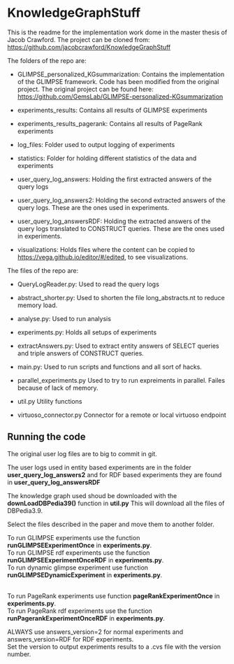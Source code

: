 # KnowledgeGraphStuff

This is the readme for the implementation work dome in the master thesis of Jacob Crawford.
The project can be cloned from: https://github.com/jacobcrawford/KnowledgeGraphStuff


The folders of the repo are:

* GLIMPSE_personalized_KGsummarization:
Contains the implementation of the GLIMPSE framework. Code has been modified from the original project. The original project can be found here: https://github.com/GemsLab/GLIMPSE-personalized-KGsummarization

* experiments_results:
Contains all results of GLIMPSE experiments

* experiments_results_pagerank:
Contains all results of PageRank experiments

* log_files:
Folder used to output logging of experiments

* statistics:
Folder for holding different statistics of the data and experiments

* user_query_log_answers:
Holding the first extracted answers of the query logs

* user_query_log_answers2:
Holding the second extracted answers of the query logs. These are the ones used in experiments.

* user_query_log_answersRDF:
Holding the extracted answers of the query logs translated to CONSTRUCT queries. These are the ones used in experiments.

* visualizations:
Holds files where the content can be copied to https://vega.github.io/editor/#/edited, to see visualizations.

The files of the repo are:

* QueryLogReader.py:
Used to read the query logs 

* abstract_shorter.py:
Used to shorten the file long_abstracts.nt to reduce memory load.

* analyse.py: 
Used to run analysis 

* experiments.py:
Holds all setups of experiments

* extractAnswers.py:
Used to extract entity answers of SELECT queries and triple answers of CONSTRUCT queries.

* main.py:
Used to run scripts and functions and all sort of hacks.

* parallel_experiments.py
Used to try to run expreiments in parallel. Failes because of lack of memory.

* util.py 
Utility functions

* virtuoso_connector.py
Connector for a remote or local virtuoso endpoint


## Running the code

The original user log files are to big to commit in git.

The user logs used in entity based experiments are in the folder **user_query_log_answers2** and for RDF based experiments they are found in **user_query_log_answersRDF**

The knowledge graph used shoud be downloaded with the **downLoadDBPedia39()** function in **util.py**
This will download all the files of DBPedia3.9.   

Select the files described in the paper and move them to another folder.   

To run GLIMPSE experiments use the function **runGLIMPSEExperimentOnce** in **experiments.py**. <br/>
To run GLIMPSE rdf experiments use the function **runGLIMPSEExperimentOnceRDF** in  **experiments.py**.  <br/>
To run dynamic glimpse experiment use function **runGLIMPSEDynamicExperiment** in **experiments.py**.  <br/><br/>
  
To run PageRank experiments use function **pageRankExperimentOnce** in **experiments.py**. <br/>
To run PageRank rdf experiments use the function **runPagerankExperimentOnceRDF** in  **experiments.py**. <br/>
  
ALWAYS use answers_version=2 for normal experiments and answers_version=RDF for RDF experiments.  <br/>
Set the version to output experiments results to a .cvs file with the version number.  <br/><br/>



